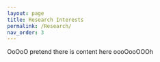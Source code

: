 ```yaml
---
layout: page
title: Research Interests
permalink: /Research/
nav_order: 3
---
```


OoOoO pretend there is content here oooOooOOOh
